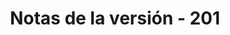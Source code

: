 ﻿---
title: Notas de la versión - 201
second_title: Aspose.Cells Cloud Documen
type: docs
url: /es/release-notes-2019/
description: Aspose.Cells La nube admite Excel para crear, convertir, fusionar, dividir, proteger, operación de objetos internos, etc.
weight: 20
---
